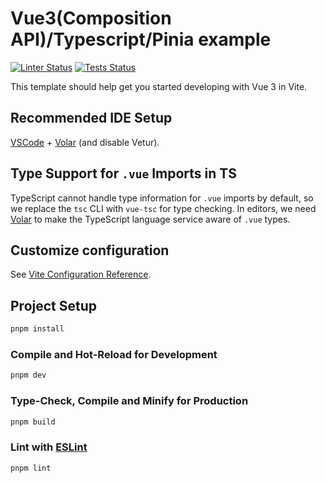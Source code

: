 # Vue3(Composition API)/Typescript/Pinia example

[![Linter Status](https://github.com/filipov/vue3-ts-pinia-example/actions/workflows/lint.yml/badge.svg)](https://github.com/filipov/vue3-ts-pinia-example/actions)
[![Tests Status](https://github.com/filipov/vue3-ts-pinia-example/actions/workflows/lint.yml/badge.svg)](https://github.com/filipov/vue3-ts-pinia-example/actions)

This template should help get you started developing with Vue 3 in Vite.

## Recommended IDE Setup

[VSCode](https://code.visualstudio.com/) + [Volar](https://marketplace.visualstudio.com/items?itemName=Vue.volar) (and disable Vetur).

## Type Support for `.vue` Imports in TS

TypeScript cannot handle type information for `.vue` imports by default, so we replace the `tsc` CLI with `vue-tsc` for type checking. In editors, we need [Volar](https://marketplace.visualstudio.com/items?itemName=Vue.volar) to make the TypeScript language service aware of `.vue` types.

## Customize configuration

See [Vite Configuration Reference](https://vite.dev/config/).

## Project Setup

```sh
pnpm install
```

### Compile and Hot-Reload for Development

```sh
pnpm dev
```

### Type-Check, Compile and Minify for Production

```sh
pnpm build
```

### Lint with [ESLint](https://eslint.org/)

```sh
pnpm lint
```
